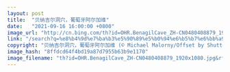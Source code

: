 ```yaml
---
layout: post
title:  "贝纳吉尔洞穴，葡萄牙阿尔加维"
date:   "2021-09-16 16:00:00 +0800"
image_url: "http://cn.bing.com/th?id=OHR.BenagilCave_ZH-CN0480408879_1920x1080.jpg&rf=LaDigue_1920x1080.jpg&pid=hp"
link: "/search?q=%e8%b4%9d%e7%ba%b3%e5%90%89%e5%b0%94%e6%b5%b7%e6%bb%a9%e6%b4%9e%e7%a9%b4&form=hpcapt&mkt=zh-cn"
copyright: "贝纳吉尔洞穴，葡萄牙阿尔加维 (© Michael Malorny/Offset by Shutterstock)"
image_hash: "8ffdcd64f4bd19a87d7955b63b9e1170"
image_filename: "th?id=OHR.BenagilCave_ZH-CN0480408879_1920x1080.jpg&rf=LaDigue_1920x1080.jpg&pid=hp"
---
```

